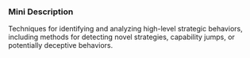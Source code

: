 ### Mini Description

Techniques for identifying and analyzing high-level strategic behaviors, including methods for detecting novel strategies, capability jumps, or potentially deceptive behaviors.
